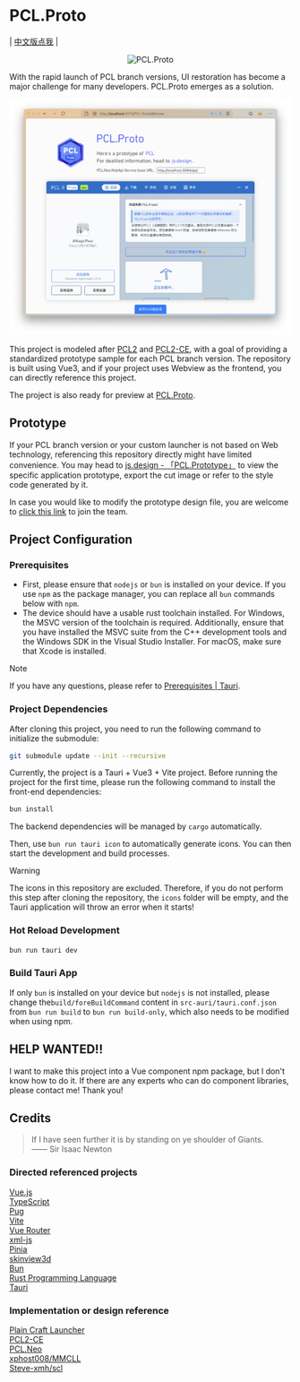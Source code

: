 # PCL.Proto

| [中文版点我](./README-CN.md) |

<p align="center">
  <img src="./public/PCL.Proto.svg" width="200" alt="PCL.Proto" />
</p>

With the rapid launch of PCL branch versions, UI restoration has become a major challenge for many developers. PCL.Proto emerges as a solution.

![screenshot](./screenshot.png)

This project is modeled after [PCL2](https://github.com/Hex-Dragon/PCL2) and [PCL2-CE](https://github.com/PCL-Community/PCL2-CE), with a goal of providing a standardized prototype sample for each PCL branch version. The repository is built using Vue3, and if your project uses Webview as the frontend, you can directly reference this project.

The project is also ready for preview at [PCL.Proto](https://www.amagicpear.sbs/PCL.Proto/).

## Prototype

If your PCL branch version or your custom launcher is not based on Web technology, referencing this repository directly might have limited convenience. You may head to [js.design - 「PCL.Prototype」](https://js.design/f/QVPQRY?p=zX2rcVk6Cy&mode=design) to view the specific application prototype, export the cut image or refer to the style code generated by it.

In case you would like to modify the prototype design file, you are welcome to [click this link](https://js.design/ti?c=tS-6qs0WDQJ3H4) to join the team.

## Project Configuration

### Prerequisites

- First, please ensure that `nodejs` or `bun` is installed on your device. If you use `npm` as the package manager, you can replace all `bun` commands below with `npm`.
- The device should have a usable rust toolchain installed. For Windows, the MSVC version of the toolchain is required. Additionally, ensure that you have installed the MSVC suite from the C++ development tools and the Windows SDK in the Visual Studio Installer. For macOS, make sure that Xcode is installed.

> [!NOTE]
> If you have any questions, please refer to [Prerequisites | Tauri](https://tauri.app/start/prerequisites/).

### Project Dependencies

After cloning this project, you need to run the following command to initialize the submodule:

```sh
git submodule update --init --recursive
```

Currently, the project is a Tauri + Vue3 + Vite project. Before running the project for the first time, please run the following command to install the front-end dependencies:

```sh
bun install
```

The backend dependencies will be managed by `cargo` automatically.

Then, use `bun run tauri icon` to automatically generate icons. You can then start the development and build processes.

> [!WARNING]
> The icons in this repository are excluded. Therefore, if you do not perform this step after cloning the repository, the `icons` folder will be empty, and the Tauri application will throw an error when it starts!

### Hot Reload Development

```sh
bun run tauri dev
```

### Build Tauri App

If only `bun` is installed on your device but `nodejs` is not installed, please change the`build/foreBuildCommand` content in `src-auri/tauri.conf.json `from `bun run build` to `bun run build-only`, which also needs to be modified when using npm.

## HELP WANTED!!

I want to make this project into a Vue component npm package, but I don't know how to do it. If there are any experts who can do component libraries, please contact me! Thank you!

## Credits

> If I have seen further it is by standing on ye shoulder of Giants.  
> —— Sir Isaac Newton

### Directed referenced projects

[Vue.js](https://github.com/vuejs/core)  
[TypeScript](https://github.com/microsoft/TypeScript)  
[Pug](https://github.com/pugjs/pug)  
[Vite](https://github.com/vitejs/vite)  
[Vue Router](https://github.com/vuejs/vue-router-next)  
[xml-js](https://www.npmjs.com/package/xml-js)  
[Pinia](https://pinia.vuejs.org/)  
[skinview3d](https://github.com/bs-community/skinview3d)  
[Bun](https://bun.com/)  
[Rust Programming Language](https://www.rust-lang.org/)  
[Tauri](https://tauri.app/)

### Implementation or design reference

[Plain Craft Launcher](https://github.com/Meloong-Git/PCL)  
[PCL2-CE](https://github.com/PCL-Community/PCL2-CE)  
[PCL.Neo](https://github.com/PCL-Community/PCL.Neo)  
[xphost008/MMCLL](https://github.com/xphost008/MMCLL)  
[Steve-xmh/scl](https://github.com/Steve-xmh/scl)

